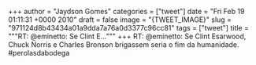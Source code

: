 
+++
author = "Jaydson Gomes"
categories = ["tweet"]
date = "Fri Feb 19 01:11:31 +0000 2010"
draft = false
image = "{TWEET_IMAGE}"
slug = "971124d8b43434a01a9dda7a76a0d3377c96cc81"
tags = ["tweet"]
title = """RT: @eminetto: Se Clint E..."""
+++
RT: @eminetto: Se Clint Esarwood, Chuck Norris e Charles Bronson brigassem seria o fim da humanidade. #perolasdabodega
